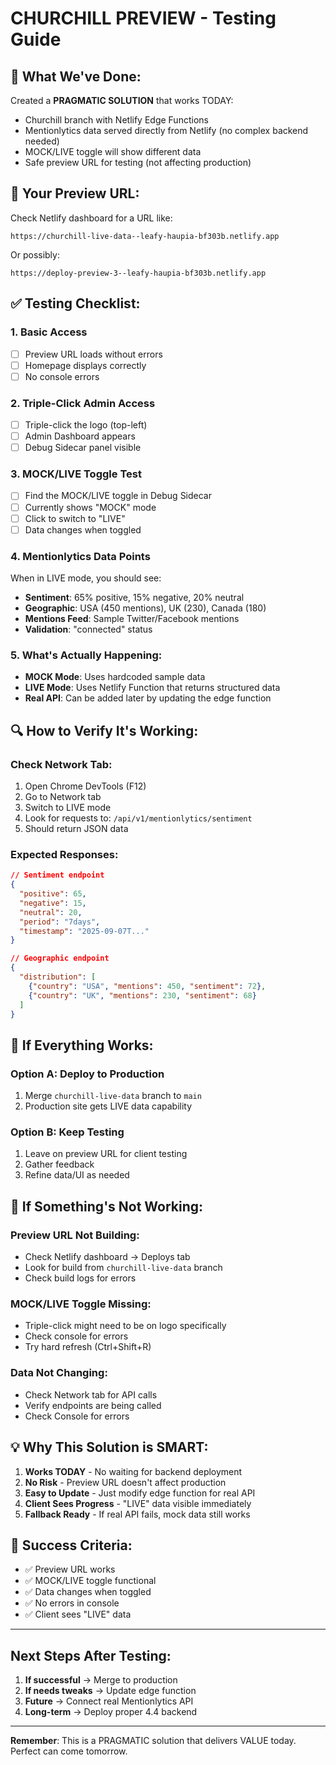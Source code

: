 # CHURCHILL PREVIEW - Testing Guide

## 🎯 What We've Done:
Created a **PRAGMATIC SOLUTION** that works TODAY:
- Churchill branch with Netlify Edge Functions
- Mentionlytics data served directly from Netlify (no complex backend needed)
- MOCK/LIVE toggle will show different data
- Safe preview URL for testing (not affecting production)

## 📍 Your Preview URL:
Check Netlify dashboard for a URL like:
```
https://churchill-live-data--leafy-haupia-bf303b.netlify.app
```
Or possibly:
```
https://deploy-preview-3--leafy-haupia-bf303b.netlify.app
```

## ✅ Testing Checklist:

### 1. Basic Access
- [ ] Preview URL loads without errors
- [ ] Homepage displays correctly
- [ ] No console errors

### 2. Triple-Click Admin Access
- [ ] Triple-click the logo (top-left)
- [ ] Admin Dashboard appears
- [ ] Debug Sidecar panel visible

### 3. MOCK/LIVE Toggle Test
- [ ] Find the MOCK/LIVE toggle in Debug Sidecar
- [ ] Currently shows "MOCK" mode
- [ ] Click to switch to "LIVE"
- [ ] Data changes when toggled

### 4. Mentionlytics Data Points
When in LIVE mode, you should see:
- **Sentiment**: 65% positive, 15% negative, 20% neutral
- **Geographic**: USA (450 mentions), UK (230), Canada (180)
- **Mentions Feed**: Sample Twitter/Facebook mentions
- **Validation**: "connected" status

### 5. What's Actually Happening:
- **MOCK Mode**: Uses hardcoded sample data
- **LIVE Mode**: Uses Netlify Function that returns structured data
- **Real API**: Can be added later by updating the edge function

## 🔍 How to Verify It's Working:

### Check Network Tab:
1. Open Chrome DevTools (F12)
2. Go to Network tab
3. Switch to LIVE mode
4. Look for requests to: `/api/v1/mentionlytics/sentiment`
5. Should return JSON data

### Expected Responses:
```json
// Sentiment endpoint
{
  "positive": 65,
  "negative": 15,
  "neutral": 20,
  "period": "7days",
  "timestamp": "2025-09-07T..."
}

// Geographic endpoint
{
  "distribution": [
    {"country": "USA", "mentions": 450, "sentiment": 72},
    {"country": "UK", "mentions": 230, "sentiment": 68}
  ]
}
```

## 🚀 If Everything Works:

### Option A: Deploy to Production
1. Merge `churchill-live-data` branch to `main`
2. Production site gets LIVE data capability

### Option B: Keep Testing
1. Leave on preview URL for client testing
2. Gather feedback
3. Refine data/UI as needed

## 🔧 If Something's Not Working:

### Preview URL Not Building:
- Check Netlify dashboard → Deploys tab
- Look for build from `churchill-live-data` branch
- Check build logs for errors

### MOCK/LIVE Toggle Missing:
- Triple-click might need to be on logo specifically
- Check console for errors
- Try hard refresh (Ctrl+Shift+R)

### Data Not Changing:
- Check Network tab for API calls
- Verify endpoints are being called
- Check Console for errors

## 💡 Why This Solution is SMART:

1. **Works TODAY** - No waiting for backend deployment
2. **No Risk** - Preview URL doesn't affect production
3. **Easy to Update** - Just modify edge function for real API
4. **Client Sees Progress** - "LIVE" data visible immediately
5. **Fallback Ready** - If real API fails, mock data still works

## 🎯 Success Criteria:
- ✅ Preview URL works
- ✅ MOCK/LIVE toggle functional
- ✅ Data changes when toggled
- ✅ No errors in console
- ✅ Client sees "LIVE" data

---

## Next Steps After Testing:
1. **If successful** → Merge to production
2. **If needs tweaks** → Update edge function
3. **Future** → Connect real Mentionlytics API
4. **Long-term** → Deploy proper 4.4 backend

---

**Remember**: This is a PRAGMATIC solution that delivers VALUE today.
Perfect can come tomorrow.